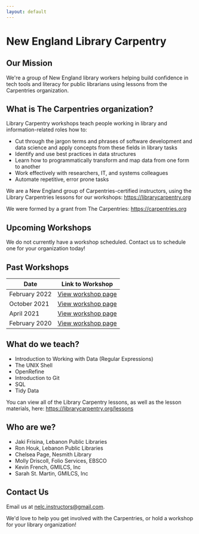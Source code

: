 ```yaml
---
layout: default
---
```

# New England Library Carpentry

## Our Mission
We're a group of New England library workers helping build confidence in tech tools and literacy for public librarians using lessons from the Carpentries organization.

## What is The Carpentries organization? 

Library Carpentry workshops teach people working in library and information-related roles how to:
* Cut through the jargon terms and phrases of software development and data science and apply concepts from these fields in library tasks
* Identify and use best practices in data structures
* Learn how to programmatically transform and map data from one form to another
* Work effectively with researchers, IT, and systems colleagues
* Automate repetitive, error prone tasks

We are a New England group of Carpentries-certified instructors, using the Library Carpentries lessons for our workshops: https://librarycarpentry.org

We were formed by a grant from The Carpentries: https://carpentries.org

## Upcoming Workshops
We do not currently have a workshop scheduled. Contact us to schedule one for your organization today! 

## Past Workshops

| Date | Link to Workshop |
|------|------------------|
| February 2022 | <a href="https://nelibrarycarpentry.github.io/2022-02-01-NHLCFebruary-online/">View workshop page</a> |
| October 2021 | <a href="https://morskyjezek.github.io/2021-10-05-lelibrary-online/">View workshop page</a> |
| April 2021 | <a href="https://nelibrarycarpentry.github.io/2021-04-20-lelibrary-online/">View workshop page</a> |
| February 2020 | <a href="https://leblibrary.github.io/2020-02-03-lebanon/">View workshop page</a> |

## What do we teach?

* Introduction to Working with Data (Regular Expressions)
* The UNIX Shell
* OpenRefine
* Introduction to Git	
* SQL	
* Tidy Data

You can view all of the Library Carpentry lessons, as well as the lesson materials, here: https://librarycarpentry.org/lessons

## Who are we?

* Jaki Frisina, Lebanon Public Libraries
* Ron Houk, Lebanon Public Libraries
* Chelsea Page, Nesmith Library
* Molly Driscoll, Folio Services, EBSCO
* Kevin French, GMILCS, Inc
* Sarah St. Martin, GMILCS, Inc

## Contact Us
Email us at <a href="mailto:nelc.instructors@gmail.com">nelc.instructors@gmail.com. 
  
We'd love to help you get involved with the Carpentries, or hold a workshop for your library organization!


